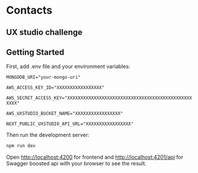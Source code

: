 # Contacts

## UX studio challenge

## Getting Started

First, add .env file and your environment variables:

`MONGODB_URI="your-mongo-uri"`

`AWS_ACCESS_KEY_ID="XXXXXXXXXXXXXXXXX"`

`AWS_SECRET_ACCESS_KEY="XXXXXXXXXXXXXXXXXXXXXXXXXXXXXXXXXXXXXXXXXXXXXXXXXXX"`

`AWS_UXSTUDIO_BUCKET_NAME="XXXXXXXXXXXXXXXXX"`

`NEXT_PUBLIC_UXSTUDIO_API_URL="XXXXXXXXXXXXXXXXX"`

Then run the development server:

```bash
npm run dev
```

Open [http://localhost:4200](http://localhost:4200) for frontend and [http://localhost:4201/api](http://localhost:4201/api) for Swagger boosted api with your browser to see the result.
